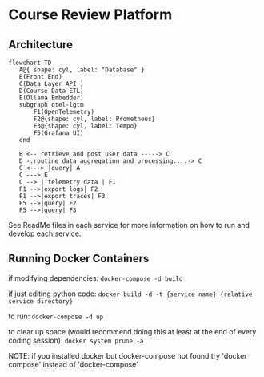  # Course Review Platform


 ## Architecture

 ```mermaid
flowchart TD
    A@{ shape: cyl, label: "Database" }
    B(Front End)
    C(Data Layer API )
    D(Course Data ETL)
    E(Ollama Embedder)
    subgraph otel-lgtm
        F1(OpenTelemetry)
        F2@{shape: cyl, label: Prometheus}
        F3@{shape: cyl, label: Tempo}
        F5(Grafana UI)
    end

    B <-- retrieve and post user data -----> C
    D -.routine data aggregation and processing....-> C
    C <---> |query| A
    C ---> E
    C --> | telemetry data | F1
    F1 -->|export logs| F2
    F1 -->|export traces| F3
    F5 -->|query| F2
    F5 -->|query| F3
```

See ReadMe files in each service for more information on how to run and develop each service.

 ## Running Docker Containers
if modifying dependencies:
```docker-compose -d build```

if just editing python code:
```docker build -d -t {service name} {relative service directory}```

to run:
```docker-compose -d up```

to clear up space (would recommend doing this at least at the end of every coding session):
```docker system prune -a```

NOTE: if you installed docker but docker-compose not found try 'docker compose' instead of 'docker-compose'

